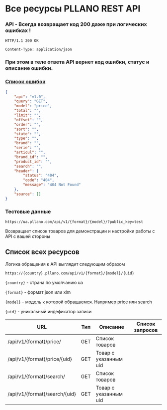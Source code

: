 # Все ресурсы PLLANO REST API

### API - Всегда возвращает код 200 даже при логических ошибках !

`HTTP/1.1 200 OK`

`Content-Type: application/json`

### При этом в теле ответа API вернет код ошибки, статус и описание ошибки.
### [Список ошибок](errors.md)

```json
{
    "api": "v1.0",
    "query": "GET",
    "model": "price",
    "total": "",
    "limit": "",
    "offset": "",
    "order": "",
    "sort": "",
    "state": "",
    "type": "",
    "brand": "",
    "serie": "",
    "articul": "",
    "brand_id": "",
    "product_id": "",
    "search": "",
    "header": {
        "status": "404",
        "code": "404",
        "message": "404 Not Found"
    },
    "source": []
}
```

<a name="test"></a>
### Тестовые данные

`https://ua.pllano.com/api/v1/{format}/{model}/?public_key=test`

Возвращает список товаров для демонстрации и настройки работы с API с вашей стороны

<a name="resources"></a>
## Список всех ресурсов

Логика обращения к API выглядит следующим образом

`https://{country}.pllano.com/api/v1/{format}/{model}/{uid}`

`{country}` - страна по умолчанию ua

`{format}` - формат json или xlm

`{model}` - модель к которой обращаемся. Например price или search

`{uid}` - уникальный индефикатор записи

URL | Тип | Описание | Список запросов
----- | --- | -------- | ---
/api/v1/{format}/price/ | GET | Список товаров | 
/api/v1/{format}/price/{uid} | GET | Товар с указанным uid | 
/api/v1/{format}/search/ | GET | Список товаров
/api/v1/{format}/search/{uid} | GET | Товар с указанным uid | 

